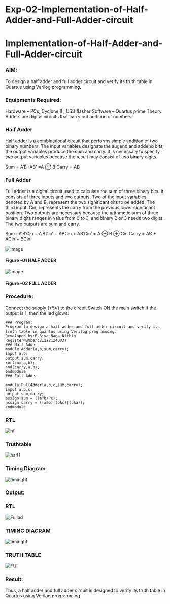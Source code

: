 # Exp-02-Implementation-of-Half-Adder-and-Full-Adder-circuit

# Implementation-of-Half-Adder-and-Full-Adder-circuit
### AIM:
To design a half adder and full adder circuit and verify its truth table in Quartus using Verilog programming.

### Equipments Required:
Hardware – PCs, Cyclone II , USB flasher
Software – Quartus prime
Theory
Adders are digital circuits that carry out addition of numbers.

### Half Adder
Half adder is a combinational circuit that performs simple addition of two binary numbers. The input variables designate the augend and addend bits; the output variables produce the sum and carry. It is necessary to specify two output variables because the result may consist of two binary digits.

Sum = A’B+AB’ =A ⊕ B Carry = AB

### Full Adder
Full adder is a digital circuit used to calculate the sum of three binary bits. It consists of three inputs and two outputs. Two of the input variables, denoted by A and B, represent the two significant bits to be added. The third input, Cin, represents the carry from the previous lower significant position. Two outputs are necessary because the arithmetic sum of three binary digits ranges in value from 0 to 3, and binary 2 or 3 needs two digits. The two outputs are sum and carry.

Sum =A’B’Cin + A’BCin’ + ABCin + AB’Cin’ = A ⊕ B ⊕ Cin Carry = AB + ACin + BCin

 ![image](https://user-images.githubusercontent.com/36288975/163552156-a13e5a56-c638-4110-97d9-8896907c8d25.png)

#### Figure -01 HALF ADDER 


![image](https://user-images.githubusercontent.com/36288975/163552057-b3547877-6d07-45b4-b7e0-bcfebfad9e1d.png)

#### Figure -02 FULL ADDER 


### Procedure:
Connect the supply (+5V) to the circuit
Switch ON the main switch
If the output is 1, then the led glows.
~~~
### Program:
Program to design a half adder and full adder circuit and verify its truth table in quartus using Verilog programming.
Developed by:P.Siva Naga Nithin 
RegisterNumber:212221240037
### Half Adder
module Adder(a,b,sum,carry);
input a,b;
output sum,carry;
xor(sum,a,b);
and(carry,a,b);
endmodule 
### Full Adder

module FullAdder(a,b,c,sum,carry);
input a,b,c;
output sum,carry;
assign sum = ((a^b)^c);
assign carry = ((a&b)|(b&c)|(c&a));
endmodule
~~~


### RTL 
![hf](https://user-images.githubusercontent.com/94154780/190316401-101bc987-0b27-4c1c-a5e0-6532b149f512.png)

### Truthtable
![half1](https://user-images.githubusercontent.com/94154780/190316596-08e2e27d-3dc5-4685-999c-d0536d59b58e.jpeg)

### Timing Diagram
![timinghf](https://user-images.githubusercontent.com/94154780/190316680-074f4875-cac4-4fb8-9f9f-09795ca34092.jpg)


### Output:
### RTL
![Fullad](https://user-images.githubusercontent.com/94154780/190317653-42eb2ef9-3023-480d-8d8c-ba0a392d5e25.png)

### TIMING DIAGRAM
![timinghf](https://user-images.githubusercontent.com/94154780/190317171-3a01ef94-3f74-4f80-9919-c4a704c2f422.jpg)

### TRUTH TABLE
![FUll](https://user-images.githubusercontent.com/94154780/190317249-3d10d836-9054-420b-ac45-2652feaa9011.jpeg)


### Result:
Thus, a half adder and full adder circuit is designed to verify its truth table in Quartus using Verilog programming.
